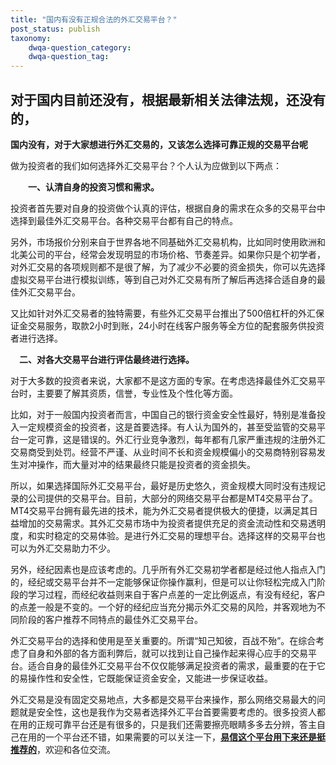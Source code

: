 ```yaml
---
title: "国内有没有正规合法的外汇交易平台？"
post_status: publish
taxonomy:
    dwqa-question_category:
    dwqa-question_tag:
---
```


## 对于国内目前还没有，根据最新相关法律法规，还没有的，

**国内没有，对于大家想进行外汇交易的，又该怎么选择可靠正规的交易平台呢**

做为投资者的我们如何选择外汇交易平台？个人认为应做到以下两点：

　　**一、认清自身的投资习惯和需求。**

投资者首先要对自身的投资做个认真的评估，根据自身的需求在众多的交易平台中选择到最佳外汇交易平台。各种交易平台都有自己的特点。

另外，市场报价分别来自于世界各地不同基础外汇交易机构，比如同时使用欧洲和北美公司的平台，经常会发现明显的市场价格、节奏差异。如果你只是个初学者，对外汇交易的各项规则都不是很了解，为了减少不必要的资金损失，你可以先选择虚拟交易平台进行模拟训练，等到自己对外汇交易有所了解后再选择合适自身的最佳外汇交易平台。

又比如针对外汇交易者的独特需要，有些外汇交易平台推出了500倍杠杆的外汇保证金交易服务，取款2小时到账，24小时在线客户服务等全方位的配套服务供投资者进行选择。

　**二、对各大交易平台进行评估最终进行选择。**

对于大多数的投资者来说，大家都不是这方面的专家。在考虑选择最佳外汇交易平台时，主要要了解其资质，信誉，专业性及个性化等方面。

比如，对于一般国内投资者而言，中国自己的银行资金安全性最好，特别是准备投入一定规模资金的投资者，这是首要选择。有人认为国外的，甚至受监管的交易平台一定可靠，这是错误的。外汇行业竞争激烈，每年都有几家严重违规的注册外汇交易商受到处罚。经营不严谨、从业时间不长和资金规模偏小的交易商特别容易发生对冲操作，而大量对冲的结果最终只能是投资者的资金损失。

所以，如果选择国际外汇交易平台，最好是历史悠久，资金规模大同时没有违规记录的公司提供的交易平台。目前，大部分的网络交易平台都是MT4交易平台了。MT4交易平台拥有最先进的技术，能为外汇交易者提供极大的便捷，以满足其日益增加的交易需求。其外汇交易市场中为投资者提供充足的资金流动性和交易透明度，和实时稳定的交易体验。是进行外汇交易的理想平台。选择这样的交易平台也可以为外汇交易助力不少。

另外，经纪因素也是应该考虑的。几乎所有外汇交易初学者都是经过他人指点入门的，经纪或交易平台并不一定能够保证你操作赢利，但是可以让你轻松完成入门阶段的学习过程，而经纪收益则来自于客户点差的一定比例返点，有没有经纪，客户的点差一般是不变的。一个好的经纪应当充分揭示外汇交易的风险，并客观地为不同阶段的客户推荐不同特点的最佳外汇交易平台。

外汇交易平台的选择和使用是至关重要的。所谓“知己知彼，百战不殆”。在综合考虑了自身和外部的各方面利弊后，就可以找到让自己操作起来得心应手的交易平台。适合自身的最佳外汇交易平台不仅仅能够满足投资者的需求，最重要的在于它的易操作性和安全性，它既能保证资金安全，又能进一步保证收益。

外汇交易是没有固定交易地点，大多都是交易平台来操作，那么网络交易最大的问题就是安全性，这也是我作为交易者选择外汇平台首要需要考虑的。很多投资人都在用的正规可靠平台还是有很多的，只是我们还需要擦亮眼睛多多去分辨，答主自己在用的一个平台还不错，如果需要的可以关注一下，**[易信这个平台用下来还是挺推荐的](https://record.partners.easymarkets.com/_G2pd0cZvihFv9h9lFfONj2Nd7ZgqdRLk/1/)**，欢迎和各位交流。
